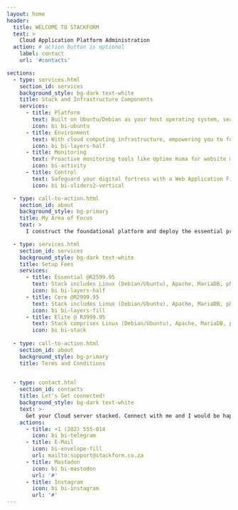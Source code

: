 ```yaml
---
layout: home
header:
  title: WELCOME TO STACKFORM
  text: >
    Cloud Application Platform Administration
  action: # action button is optional
    label: contact
    url: '#contacts'

sections:
  - type: services.html
    section_id: services
    background_style: bg-dark text-white
    title: Stack and Infrastructure Components
    services:
      - title: Platform
        text: Built on Ubuntu/Debian as your host operating system, seamlessly integrated with Apache, MariaDB & PHP for effortless application management.
        icon: bi bi-ubuntu
      - title: Environment
        text: With cloud computing infrastructure, empowering you to forge a custom dynamic environment tailored to your digital aspirations.
        icon: bi bi-layers-half
      - title: Monitoring
        text: Proactive monitoring tools like Uptime Kuma for website monitoring, ensuring uninterrupted operations and informed decision-making.
        icon: bi-activity
      - title: Control
        text: Safeguard your digital fortress with a Web Application Firewall, NGINX Proxy Manager, and cloud firewall, ensuring comprehensive protection and control over your online assets.
        icon: bi bi-sliders2-vertical

  - type: call-to-action.html
    section_id: about
    background_style: bg-primary
    title: My Area of Focus
    text: >
      I construct the foundational platform and deploy the essential programs and services to host your application in the cloud.

  - type: services.html
    section_id: services
    background_style: bg-dark text-white
    title: Setup Fees
    services:
      - title: Essential @R2599.95 
        text: Stack includes Linux (Debian/Ubuntu), Apache, MariaDB, phpMyAdmin, PHP, FTP, Composer, and comes with a free Let's Encrypt SSL Certificate.
        icon: bi bi-layers-half
      - title: Core @R2999.95 
        text: Stack includes Linux (Debian/Ubuntu), Apache, MariaDB, phpMyAdmin, PHP, FTP, Composer, Modsec, Fail2Ban, ClamAV, and includes a free Let's Encrypt SSL Certificate.
        icon: bi bi-layers-fill
      - title: Elite @ R3999.95
        text: Stack comprises Linux (Debian/Ubuntu), Apache, MariaDB, phpMyAdmin, PHP, FTP, Composer, Modsec, Fail2Ban, ClamAV, Docker, NGINX Proxy Manager, Uptime Kuma, and includes a free Let's Encrypt SSL Certificate.
        icon: bi bi-stack
      
  - type: call-to-action.html
    section_id: about
    background_style: bg-primary
    title: Terms and Conditions
   

  - type: contact.html
    section_id: contacts
    title: Let's Get connected!
    background_style: bg-dark text-white
    text: >-
      Get your Cloud server stacked. Connect with me and I would be happy to help!
    actions:
      - title: +1 (202) 555-014
        icon: bi bi-telegram
      - title: E-Mail
        icon: bi-envelope-fill
        url: mailto:support@stackform.co.za
      - title: Mastadon
        icon: bi bi-mastodon
        url: '#'
      - title: Instagram
        icon: bi bi-instagram
        url: '#'
---
```


